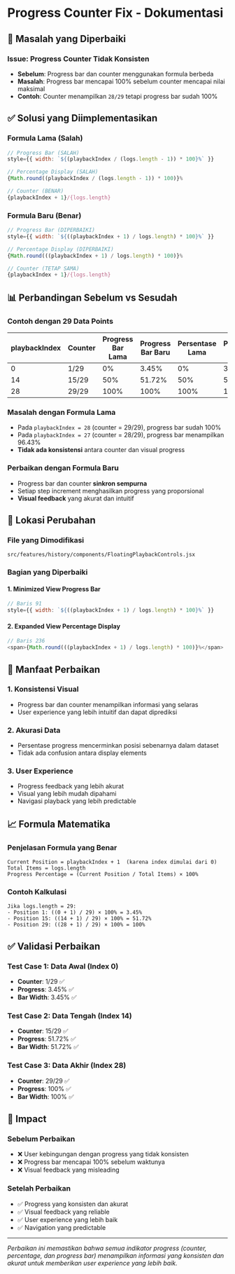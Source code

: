 # Progress Counter Fix - Dokumentasi

## 🐛 Masalah yang Diperbaiki

### **Issue**: Progress Counter Tidak Konsisten
- **Sebelum**: Progress bar dan counter menggunakan formula berbeda
- **Masalah**: Progress bar mencapai 100% sebelum counter mencapai nilai maksimal
- **Contoh**: Counter menampilkan `28/29` tetapi progress bar sudah 100%

## ✅ Solusi yang Diimplementasikan

### **Formula Lama (Salah)**
```javascript
// Progress Bar (SALAH)
style={{ width: `${(playbackIndex / (logs.length - 1)) * 100}%` }}

// Percentage Display (SALAH) 
{Math.round((playbackIndex / (logs.length - 1)) * 100)}%

// Counter (BENAR)
{playbackIndex + 1}/{logs.length}
```

### **Formula Baru (Benar)**
```javascript
// Progress Bar (DIPERBAIKI)
style={{ width: `${((playbackIndex + 1) / logs.length) * 100}%` }}

// Percentage Display (DIPERBAIKI)
{Math.round(((playbackIndex + 1) / logs.length) * 100)}%

// Counter (TETAP SAMA)
{playbackIndex + 1}/{logs.length}
```

## 📊 Perbandingan Sebelum vs Sesudah

### Contoh dengan 29 Data Points

| playbackIndex | Counter | Progress Bar Lama | Progress Bar Baru | Persentase Lama | Persentase Baru |
|---------------|---------|-------------------|-------------------|-----------------|-----------------|
| 0 | 1/29 | 0% | 3.45% | 0% | 3% |
| 14 | 15/29 | 50% | 51.72% | 50% | 52% |
| 28 | 29/29 | 100% | 100% | 100% | 100% |

### **Masalah dengan Formula Lama**
- Pada `playbackIndex = 28` (counter = 29/29), progress bar sudah 100%
- Pada `playbackIndex = 27` (counter = 28/29), progress bar menampilkan 96.43%
- **Tidak ada konsistensi** antara counter dan visual progress

### **Perbaikan dengan Formula Baru**
- Progress bar dan counter **sinkron sempurna**
- Setiap step increment menghasilkan progress yang proporsional
- **Visual feedback** yang akurat dan intuitif

## 🔧 Lokasi Perubahan

### File yang Dimodifikasi
`src/features/history/components/FloatingPlaybackControls.jsx`

### Bagian yang Diperbaiki

#### 1. **Minimized View Progress Bar**
```javascript
// Baris 91
style={{ width: `${((playbackIndex + 1) / logs.length) * 100}%` }}
```

#### 2. **Expanded View Percentage Display**
```javascript
// Baris 236
<span>{Math.round(((playbackIndex + 1) / logs.length) * 100)}%</span>
```

## 🎯 Manfaat Perbaikan

### 1. **Konsistensi Visual**
- Progress bar dan counter menampilkan informasi yang selaras
- User experience yang lebih intuitif dan dapat diprediksi

### 2. **Akurasi Data**
- Persentase progress mencerminkan posisi sebenarnya dalam dataset
- Tidak ada confusion antara display elements

### 3. **User Experience**
- Progress feedback yang lebih akurat
- Visual yang lebih mudah dipahami
- Navigasi playback yang lebih predictable

## 📈 Formula Matematika

### **Penjelasan Formula yang Benar**
```
Current Position = playbackIndex + 1  (karena index dimulai dari 0)
Total Items = logs.length
Progress Percentage = (Current Position / Total Items) × 100%
```

### **Contoh Kalkulasi**
```
Jika logs.length = 29:
- Position 1: ((0 + 1) / 29) × 100% = 3.45%
- Position 15: ((14 + 1) / 29) × 100% = 51.72%
- Position 29: ((28 + 1) / 29) × 100% = 100%
```

## ✅ Validasi Perbaikan

### Test Case 1: Data Awal (Index 0)
- **Counter**: 1/29 ✅
- **Progress**: 3.45% ✅
- **Bar Width**: 3.45% ✅

### Test Case 2: Data Tengah (Index 14)
- **Counter**: 15/29 ✅
- **Progress**: 51.72% ✅
- **Bar Width**: 51.72% ✅

### Test Case 3: Data Akhir (Index 28)
- **Counter**: 29/29 ✅
- **Progress**: 100% ✅
- **Bar Width**: 100% ✅

## 🚀 Impact

### Sebelum Perbaikan
- ❌ User kebingungan dengan progress yang tidak konsisten
- ❌ Progress bar mencapai 100% sebelum waktunya
- ❌ Visual feedback yang misleading

### Setelah Perbaikan
- ✅ Progress yang konsisten dan akurat
- ✅ Visual feedback yang reliable
- ✅ User experience yang lebih baik
- ✅ Navigation yang predictable

---

*Perbaikan ini memastikan bahwa semua indikator progress (counter, percentage, dan progress bar) menampilkan informasi yang konsisten dan akurat untuk memberikan user experience yang lebih baik.*
